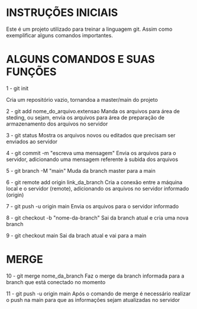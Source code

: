 <!--DOCTYPE html-->
<html>
<head>
</head>
<body>
<h1>INSTRUÇÕES INICIAIS</h1>
<div>
Este é um projeto utilizado para treinar a linguagem git. 
Assim como exemplificar alguns comandos importantes.
</div>

<h1>ALGUNS COMANDOS E SUAS FUNÇÕES</h1>
<div>
1 - git init<p>
Cria um repositório vazio, tornandoa a master/main do projeto

2 - git add nome_do_arquivo.extensao
Manda os arquivos para área de steding, ou sejam, envia os arquivos para área
de preparação de armazenamento dos arquivos no servidor

3 - git status
Mostra os arquivos novos ou editados que precisam ser enviados ao servidor

4 - git commit -m "escreva uma mensagem"
Envia os arquivos para o servidor, adicionando uma mensagem referente à subida 
dos arquivos

5 - git branch -M "main"
Muda da branch master para a main

6 - git remote add origin link_da_branch
Cria a conexão entre a máquina local e o servidor (remote), adicionando os
arquivos no servidor informado (origin)

7 - git push -u origin main
Envia os arquivos para o servidor informado

8 - git checkout -b "nome-da-branch"
Sai da branch atual e cria uma nova branch

9 - git checkout main
Sai da brach atual e vai para a main
</div>

<h1>MERGE</h1>
10 - git merge nome_da_branch
Faz o merge da branch informada para a branch que está conectado no momento

11 - git push -u origin main
Após o comando de merge é necessário realizar o push na main para que as informações 
sejam atualizadas no servidor
</body>
</html>